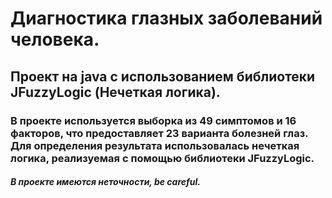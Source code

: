 # Диагностика глазных заболеваний человека.
## Проект на java с использованием библиотеки JFuzzyLogic (Нечеткая логика).
### В проекте используется выборка из 49 симптомов и 16 факторов, что предоставляет 23 варианта болезней глаз. Для определения результата использовалась нечеткая логика, реализуемая с помощью библиотеки JFuzzyLogic.
##### В проекте имеются неточности, be careful. 